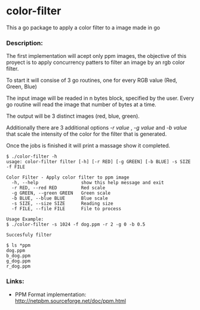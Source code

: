 # color-filter
This a go package to apply a color filter to a image made in go

### Description:
The first implementation will acept only ppm images, the objective of this proyect is to apply concurrency patters to filter an image by an rgb color filter.

To start it will consise of 3 go routines, one for every RGB value (Red, Green, Blue)

The input image will be readed in n bytes block, specified by the user. Every go routine will read the image that number of bytes at a time.

The output will be 3 distinct images (red, blue, green). 

Additionally there are 3 additional options *-r value* , *-g value* and *-b value* that scale the intensity of the color for the filter that is generated.

Once the jobs is finished it will print a massage show it completed.
```
$ ./color-filter -h
usage: color-filter filter [-h] [-r RED] [-g GREEN] [-b BLUE] -s SIZE -f FILE

Color Filter - Apply color filter to ppm image
  -h, --help                show this help message and exit
  -r RED, --red RED         Red scale
  -g GREEN, --green GREEN   Green scale
  -b BLUE, --blue BLUE      Blue scale
  -s SIZE, --size SIZE      Reading size
  -f FILE, --file FILE      File to process

Usage Example:
$ ./color-filter -s 1024 -f dog.ppm -r 2 -g 0 -b 0.5

Succesfuly filter

$ ls *ppm
dog.ppm
b_dog.ppm
g_dog.ppm
r_dog.ppm

```

### Links:
 - PPM Format implementation: http://netpbm.sourceforge.net/doc/ppm.html